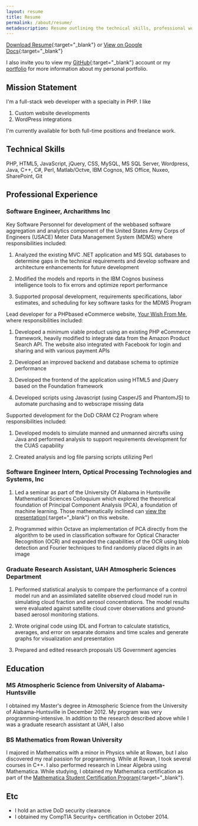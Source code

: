 ```yaml
---
layout: resume
title: Resume
permalink: /about/resume/
metadescription: Resume outlining the technical skills, professional work experience, and education of Christina Branson.
---
```


[Download Resume](/assets/img/ChristinaBransonResume.pdf){:target="_blank"} or 
[View on Google Docs](https://docs.google.com/document/d/1M0mAbugM43h2mK8Z1whecQIqMDgvYttIp6ap-t8QKd4/edit?usp=sharing){:target="_blank"}

I also invite you to view my [GitHub](https://github.com/christinabranson){:target="_blank"} account or 
my [portfolio](/portfolio/) for more information about my personal portfolio.

## Mission Statement

I'm a full-stack web developer with a specialty in PHP. I like 

1. Custom website developments
2. WordPress integrations

I'm currently available for both full-time positions and freelance work. 

## Technical Skills
PHP, HTML5, JavaScript, jQuery, CSS, MySQL, MS SQL Server, Wordpress, Java, C++, C#, Perl, Matlab/Octve, IBM Cognos,
MS Office, Nuxeo, SharePoint, Git

## Professional Experience

### Software Engineer, Archarithms Inc

Key Software Personnel for development of the web­based software aggregation and analytics component of the
United States Army Corps of Engineers (USACE) Meter Data Management System (MDMS) where responsibilities
included:

1. Analyzed the existing MVC .NET application and MS SQL databases to determine gaps in the technical
requirements and develop software and architecture enhancements for future development

2. Modified the models and reports in the IBM Cognos business intelligence tools to fix errors and optimize
report performance

3. Supported proposal development, requirements specifications, labor estimates, and scheduling for key
software tasks for the MDMS Program

Lead developer for a PHP­based eCommerce website, [Your Wish From Me](/portfolio/yourwishfromme/), where responsibilities included:

1. Developed a minimum viable product using an existing PHP eCommerce framework, heavily modified to
integrate data from the Amazon Product Search API. The website also integrated with Facebook for login
and sharing and with various payment APIs

2. Developed an improved backend and database schema to optimize performance
    
3. Developed the front­end of the application using HTML5 and jQuery based on the Foundation framework
    
4. Developed scripts using Javascript (using CasperJS and PhantomJS) to automate purchasing and to
web­scrape missing data

Supported development for the DoD C­RAM C2 Program where responsibilities included:

1. Developed models to simulate manned and unmanned aircrafts using Java and performed analysis to
support requirements development for the C­UAS capability

2. Created analysis and log file parsing scripts utilizing Perl

### Software Engineer Intern, Optical Processing Technologies and Systems, Inc

1. Led a seminar as part of the University Of Alabama in Huntsville Mathematical Sciences Colloquium which
explored the theoretical foundation of Principal Component Analysis (PCA), a foundation of machine learning. Those mathematically inclined can [view the presentation](/assets/img/PCAPresentation.pdf){:target="_blank"} on this website.

2. Programmed within Octave an implementation of PCA directly from the algorithm to be used in classification
software for Optical Character Recognition (OCR) and expanded the capabilities of the OCR using blob detection
and Fourier techniques to find randomly placed digits in an image

### Graduate Research Assistant, UAH Atmospheric Sciences Department

1. Performed statistical analysis to compare the performance of a control model run and an assimilated satellite
observed cloud model run in simulating cloud fraction and aerosol concentrations. The model results were evaluated
against satellite cloud cover observations and ground­based aerosol monitoring stations.

2. Wrote original code using IDL and Fortran to calculate statistics, averages, and error on separate domains and time
scales and generate graphs for visualization and presentation

3. Prepared and edited research proposals US Government agencies

## Education

### MS Atmospheric Science from University of Alabama-Huntsville
I obtained my Master's degree in Atmospheric Science from the University of Alabama-Huntsville in December 2012. My program was very programming-intensive. In addition to the research described above 
while I was a graduate research assistant at UAH, I also 

### BS Mathematics from Rowan University
I majored in Mathematics with a minor in Physics while at Rowan, but I also discovered my real passion for programming. While at Rowan, I took several courses in C++. I also performed research in Linear Algebra 
using Mathematica. While studying, I obtained my Mathematica certification as part of the [Mathematica Student Certification Program](https://www.wolfram.com/training/certification/students/){:target="_blank"}.

## Etc
* I hold an active DoD security clearance.
* I obtained my CompTIA Security+ certification in October 2014.